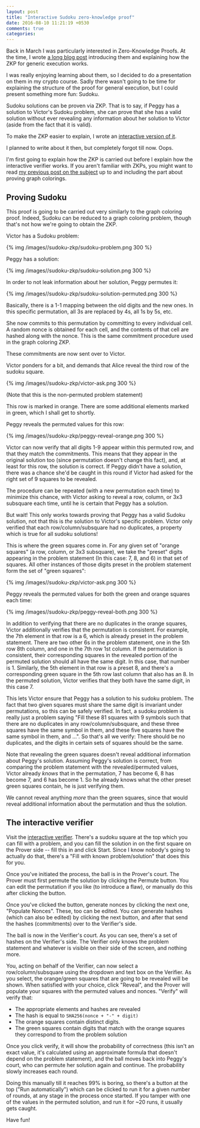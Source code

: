 ```yaml
---
layout: post
title: "Interactive Sudoku zero-knowledge proof"
date: 2016-08-10 11:21:19 +0530
comments: true
categories: 
---
```


Back in March I was particularly interested in Zero-Knowledge Proofs. At the time, I wrote
[a long blog post][zkp-post] introducing them and explaining how the ZKP for generic execution
works.

I was really enjoying learning about them, so I decided to do a presentation on them in my crypto
course. Sadly there wasn't going to be time for explaining the structure of the proof for general
execution, but I could present something more fun: Sudoku.

Sudoku solutions can be proven via ZKP. That is to say, if Peggy has a solution to Victor's Sudoku
problem, she can prove that she has a valid solution without ever revealing any information about
her solution to Victor (aside from the fact that it is valid).

To make the ZKP easier to explain, I wrote an [interactive version of it][interactive].

I planned to write about it then, but completely forgot till now. Oops.

I'm first going to explain how the ZKP is carried out before I explain how the interactive verifier
works. If you aren't familiar with ZKPs, you might want to read
[my previous post on the subject][zkp-post] up to and including the part about proving graph colorings.

## Proving Sudoku

This proof is going to be carried out very similarly to the graph coloring proof. Indeed, Sudoku can
be reduced to a graph coloring problem, though that's not how we're going to obtain the ZKP.

Victor has a Sudoku problem:

{% img /images//sudoku-zkp/sudoku-problem.png 300 %}

Peggy has a solution:

{% img /images//sudoku-zkp/sudoku-solution.png 300 %}

In order to not leak information about her solution, Peggy permutes it:

{% img /images//sudoku-zkp/sudoku-solution-permuted.png 300 %}

Basically, there is a 1-1 mapping between the old digits and the new ones. In this specific
permutation, all 3s are replaced by 4s, all 1s by 5s, etc.

She now commits to this permutation by committing to every individual cell. A random nonce is
obtained for each cell, and the contents of that cell are hashed along with the nonce. This
is the same commitment procedure used in the graph coloring ZKP.

These commitments are now sent over to Victor.

Victor ponders for a bit, and demands that Alice reveal the third row of the sudoku square.

{% img /images//sudoku-zkp/victor-ask.png 300 %}

(Note that this is the non-permuted problem statement)

This row is marked in orange. There are some additional elements marked in green, which I shall
get to shortly.

Peggy reveals the permuted values for this row:

{% img /images//sudoku-zkp/peggy-reveal-orange.png 300 %}

Victor can now verify that all digits 1-9 appear within this permuted row, and that they match the
commitments. This means that they appear in the original solution too (since permutation doesn't
change this fact), and, at least for this row, the solution is correct. If Peggy didn't have a
solution, there was a chance she'd be caught in this round if Victor had asked for the right
set of 9 squares to be revealed.

The procedure can be repeated (with a new permutation each time) to minimize this chance, with
Victor asking to reveal a row, column, or 3x3 subsquare each time, until he is certain that Peggy
has a solution.

But wait! This only works towards proving that Peggy has a valid Sudoku solution, not that this
is _the_ solution to Victor's specific problem. Victor only verified that each row/column/subsquare
had no duplicates, a property which is true for all sudoku solutions!

This is where the green squares come in. For any given set of "orange squares" (a row, column, or
3x3 subsquare), we take the "preset" digits appearing in the problem statement (In this case: 7, 8,
and 6) in that set of squares. All other instances of those digits preset in the problem statement
form the set of "green squares":

{% img /images//sudoku-zkp/victor-ask.png 300 %}

Peggy reveals the permuted values for both the green and orange squares each time:

{% img /images//sudoku-zkp/peggy-reveal-both.png 300 %}

In addition to verifying that there are no duplicates in the orange squares, Victor additionally
verifies that the permutation is consistent. For example, the 7th element in that row is a 6, which
is already preset in the problem statement. There are two other 6s in the problem statement, one in
the 5th row 8th column, and one in the 7th row 1st column. If the permutation is consistent, their
corresponding squares in the revealed portion of the permuted solution should all have the same
digit. In this case, that number is 1. Similarly, the 5th element in that row is a preset 8, and
there's a corresponding green square in the 5th row last column that also has an 8. In the permuted
solution, Victor verifies that they both have the same digit, in this case 7.

This lets Victor ensure that Peggy has a solution to his sudoku problem. The fact that two given
squares must share the same digit is invariant under permutations, so this can be safely verified.
In fact, a sudoku problem is really just a problem saying "Fill these 81 squares with 9 symbols such
that there are no duplicates in any row/column/subsquare, and these three squares have the same
symbol in them, and these five squares have the same symbol in them, and ...". So that's all we
verify: There should be no duplicates, and the digits in certain sets of squares should be the same.

Note that revealing the green squares doesn't reveal additional information about Peggy's solution.
Assuming Peggy's solution is correct, from comparing the problem statement with the
revealed/permuted values, Victor already _knows_ that in the permutation, 7 has become 6, 8 has
become 7, and 6 has become 1. So he already knows what the other preset green squares contain, he
is just verifying them.

We cannot reveal anything _more_ than the green squares, since that would reveal additional
information about the permutation and thus the solution.

## The interactive verifier

Visit the [interactive verifier][interactive]. There's a sudoku square at the top which you can fill
with a problem, and you can fill the solution in on the first square on the Prover side -- fill this
in and click Start. Since I know nobody's going to actually do that, there's a "Fill with known
problem/solution" that does this for you.

Once you've initiated the process, the ball is in the Prover's court. The Prover must first permute
the solution by clicking the Permute button. You can edit the permutation if you like (to introduce
a flaw), or manually do this after clicking the button.

Once you've clicked the button, generate nonces by clicking the next one, "Populate Nonces". These,
too can be edited. You can generate hashes (which can also be edited) by clicking the next button,
and after that send the hashes (commitments) over to the Verifier's side.

The ball is now in the Verifier's court. As you can see, there's a set of hashes on the Verifier's
side. The Verifier only knows the problem statement and whatever is visible on their side of the
screen, and nothing more.

You, acting on behalf of the Verifier, can now select a row/column/subsquare using the dropdown and
text box on the Verifier. As you select, the orange/green squares that are going to be revealed will
be shown. When satisfied with your choice, click "Reveal", and the Prover will populate your squares
with the permuted values and nonces. "Verify" will verify that:

 - The appropriate elements and hashes are revealed
 - The hash is equal to `SHA256(nonce + "-" + digit)`
 - The orange squares contain distinct digits.
 - The green squares contain digits that match with the orange squares they correspond to from the problem solution


Once you click verify, it will show the probability of correctness (this isn't an exact value, it's
calculated using an approximate formula that doesn't depend on the problem statement), and the ball
moves back into Peggy's court, who can permute her solution again and continue. The probability
slowly increases each round.

Doing this manually till it reaches 99% is boring, so there's a button at the top ("Run
automatically") which can be clicked to run it for a given number of rounds, at any stage in the
process once started. If you tamper with one of the values in the permuted solution, and run it
for ~20 runs, it usually gets caught.

Have fun!


[zkp-post]: http://manishearth.github.io/blog/2016/03/05/exploring-zero-knowledge-proofs/
[interactive]: https://manishearth.github.io/sudoku-zkp/zkp.html